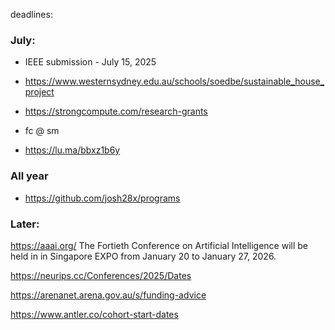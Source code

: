deadlines:

### July:
- IEEE submission - July 15, 2025 

- https://www.westernsydney.edu.au/schools/soedbe/sustainable_house_project 

- https://strongcompute.com/research-grants 

- fc @ sm

- https://lu.ma/bbxz1b6y


### All year

- https://github.com/josh28x/programs



### Later: 

https://aaai.org/ The Fortieth Conference on Artificial Intelligence will be held in in Singapore EXPO from January 20 to January 27, 2026.


https://neurips.cc/Conferences/2025/Dates



https://arenanet.arena.gov.au/s/funding-advice


https://www.antler.co/cohort-start-dates




